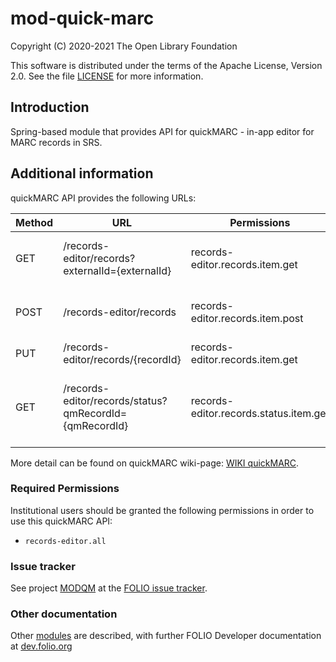 # mod-quick-marc

Copyright (C) 2020-2021 The Open Library Foundation

This software is distributed under the terms of the Apache License,
Version 2.0. See the file [LICENSE](LICENSE) for more information.

## Introduction
Spring-based module that provides API for quickMARC - in-app editor for MARC records in SRS.

## Additional information
quickMARC API provides the following URLs:

| Method | URL                                                    | Permissions                            | Description                                            | 
|--------|--------------------------------------------------------|----------------------------------------|--------------------------------------------------------|
| GET    | /records-editor/records?externalId={externalId}        | records-editor.records.item.get        | Retrieves QuickMarc by external id                     |
| POST   | /records-editor/records                                | records-editor.records.item.post       | Create a new MARC and Instance records                 |
| PUT    | /records-editor/records/{recordId}                     | records-editor.records.item.get        | Updates SRS record                                     |
| GET    | /records-editor/records/status?qmRecordId={qmRecordId} | records-editor.records.status.item.get | Retrieves status of MARC bibliographic record creation |

More detail can be found on quickMARC wiki-page: [WIKI quickMARC](https://wiki.folio.org/pages/viewpage.action?pageId=36571766).

### Required Permissions
Institutional users should be granted the following permissions in order to use this quickMARC API:
- `records-editor.all`

### Issue tracker
See project [MODQM](https://issues.folio.org/browse/MODQM)
at the [FOLIO issue tracker](https://dev.folio.org/guidelines/issue-tracker).


### Other documentation
Other [modules](https://dev.folio.org/source-code/#server-side) are described,
with further FOLIO Developer documentation at
[dev.folio.org](https://dev.folio.org/)
